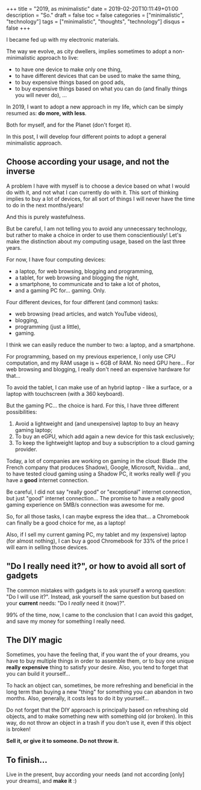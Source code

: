 +++
title = "2019, as minimalistic"
date = 2019-02-20T10:11:49+01:00
description = "So."
draft = false
toc = false
categories = ["minimalistic", "technology"]
tags = ["minimalistic", "thoughts", "technology"]
disqus = false
+++

I became fed up with my electronic materials.

The way we evolve, as city dwellers, implies sometimes to adopt a non-minimalistic approach to live:
* to have one device to make only one thing,
* to have different devices that can be used to make the same thing,
* to buy expensive things based on good ads,
* to buy expensive things based on what you can do (and finally things you will never do), ...

In 2019, I want to adopt a new approach in my life, which can be simply resumed as: **do more, with less**.

Both for myself, and for the Planet (don't forget it).

In this post, I will develop four different points to adopt a general minimalistic approach.

## Choose according your usage, and not the inverse

A problem I have with myself is to choose a device based on what I would do with it, and not what I can currently do with it.
This sort of thinking implies to buy a lot of devices, for all sort of things I will never have the time to do
in the next months/years!

And this is purely wastefulness.

But be careful, I am not telling you to avoid any unnecessary technology, but rather to make a choice in order to use them conscientiously!
Let's make the distinction about my computing usage, based on the last three years.

For now, I have four computing devices:
* a laptop, for web browsing, blogging and programming,
* a tablet, for web browsing and blogging the night,
* a smartphone, to communicate and to take a lot of photos,
* and a gaming PC for... gaming. Only.

Four different devices, for four different (and common) tasks:
* web browsing (read articles, and watch YouTube videos),
* blogging,
* programming (just a little),
* gaming.

I think we can easily reduce the number to two: a laptop, and a smartphone.

For programming, based on my previous experience, I only use CPU computation, and my RAM usage is ~ 6GB of RAM.
No need GPU here...
For web browsing and blogging, I really don't need an expensive hardware for that...

To avoid the tablet, I can make use of an hybrid laptop - like a surface, or a laptop with touchscreen (with a 360 keyboard).

But the gaming PC... the choice is hard.
For this, I have three different possibilities:
1. Avoid a lightweight and (and unexpensive) laptop to buy an heavy gaming laptop;
2. To buy an eGPU, which add again a new device for this task exclusively;
3. To keep the lightweight laptop and buy a subscription to a cloud gaming provider.

Today, a lot of companies are working on gaming in the cloud: Blade (the French company that produces Shadow), Google, Microsoft, Nvidia...
and, to have tested cloud gaming using a Shadow PC, it works really well *if* you have a **good** internet connection.

Be careful, I did not say "really good" or "exceptional" internet connection, but just "good" internet connection...
The promise to have a really good gaming experience on 5MB/s connection was awesome for me.

So, for all those tasks, I can maybe express the idea that... a Chromebook can finally be a good choice for me, as a laptop!

Also, if I sell my current gaming PC, my tablet and my (expensive) laptop (for almost nothing), I can buy a good Chromebook for 33% of
the price I will earn in selling those devices.

## "Do I really need it?", or how to avoid all sort of gadgets

The common mistakes with gadgets is to ask yourself a wrong question: "Do I will use it?".
Instead, ask yourself the same question but based on your **current** needs: "Do I *really* need it (now)?".

99% of the time, now, I came to the conclusion that I can avoid this gadget, and save my money for something I really need.

## The DIY magic

Sometimes, you have the feeling that, if you want the <put something inside> of your dreams, you have to buy multiple things in order to assemble them,
or to buy one unique **really expensive** thing to satisfy your desire.
Also, you tend to forget that you can build it yourself...

To hack an object can, sometimes, be more refreshing and beneficial in the long term than buying a new "thing"
for something you can abandon in two months.
Also, generally, it costs less to do it by yourself...

Do not forget that the DIY approach is principally based on refreshing old objects, and to make something new with something old (or broken).
In this way, do not throw an object in a trash if you don't use it, even if this object is broken!

**Sell it, or give it to someone. Do not throw it.**

## To finish...

Live in the present, buy according your needs (and not according [only] your dreams), and **make it** :)
